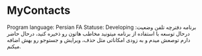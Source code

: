 # MyContacts
Program language: Persian FA
Statuse: Developing
برنامه دفترچه تلفن
وضعیت: درحال توسعه
با استفاده از برنامه میتونید مخاطب هاتون رو ذخیره کنید، درحال حاضر دارم توصعش میدم و به زودی امکاناتی مثل حذف، ویرایش و جستوجو رو بهش اضافه میکنم.
